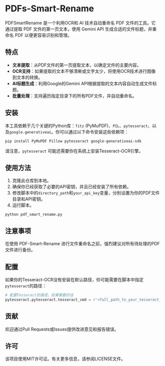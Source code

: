 # PDFs-Smart-Rename
PDFSmartRename 是一个利用OCR和 AI 技术自动重命名 PDF 文件的工具。它通过提取 PDF 文件的第一页文本，使用 Gemini API 生成合适的文件标题，并重命名 PDF 以便更容易识别和管理。

## 特点

- **文本提取**：从PDF文件的第一页提取文本，以确定文件的主要内容。
- **OCR支持**：如果提取的文本不够清晰或文字太少，将使用OCR技术进行图像到文本的转换。
- **AI标题生成**：利用Google的Gemini API根据提取的文本内容自动生成文件标题。
- **批量处理**：支持遍历指定目录下的所有PDF文件，并自动重命名。


## 安装
本工具依赖于几个关键的Python库：`fitz` (PyMuPDF)、`PIL`、`pytesseract`、以及`google.generativeai`。你可以通过以下命令安装这些依赖项：
```
pip install PyMuPDF Pillow pytesseract google-generativeai-sdk
```
请注意，`pytesseract` 可能还需要你在系统上安装Tesseract-OCR引擎。

## 使用方法

1. 克隆此仓库到本地。
2. 确保你已经获取了必要的API密钥，并且已经安装了所有依赖。
3. 修改脚本中的`directory_path`和`your_api_key`变量，分别设置为你的PDF文件目录和API密钥。
4. 运行脚本。


```
python pdf_smart_rename.py
```

## 注意事项
在使用 PDF-Smart-Rename 进行文件重命名之前，强烈建议对所有待处理的PDF文件进行备份。

## 配置
如果你的Tesseract-OCR没有安装在默认路径，你可能需要在脚本中指定`pytesseract`的路径：

```python
# 配置Tesseract的路径，如果需要的话
pytesseract.pytesseract.tesseract_cmd = r'<full_path_to_your_tesseract_executable>'
```

## 贡献

欢迎通过Pull Requests或Issues提供改进意见和报告错误。

## 许可

该项目使用MIT许可证。有关更多信息，请参阅LICENSE文件。
